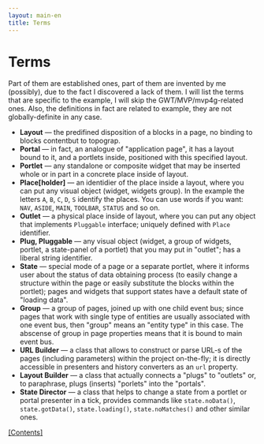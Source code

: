 ```yaml
---
layout: main-en
title: Terms
---
```


# Terms

Part of them are established ones, part of them are invented by me (possibly), due to the fact I discovered a lack of them. I will list the terms that are specific to the example, I will skip the GWT/MVP/mvp4g-related ones. Also, the definitions in fact are related to example, they are not globally-definite in any case.

* **Layout** — the predifined disposition of a blocks in a page, no binding to blocks contentbut to topograp.
* **Portal** — in fact, an analogue of "application page", it has a layout bound to it, and a portlets inside, positioned with this specified layout.
* **Portlet** — any standalone or composite widget that may be inserted whole or in part in a concrete place inside of layout.
* **Place[holder]** — an identidier of the place inside a layout, where you can put any visual object (widget, widgets group). In the example the letters `A`, `B`, `C`, `D`, `S` identify the places. You can use words if you want: `NAV`, `ASIDE`, `MAIN`, `TOOLBAR`, `STATUS` and so on.
* **Outlet** — a physical place inside of layout, where you can put any object that implements `Pluggable` interface; uniquely defined with `Place` identifier.
* **Plug, Pluggable** — any visual object (widget, a group of widgets, portlet, a state-panel of a portlet) that you may put in "outlet"; has a liberal string identifier.
* **State** — special mode of a page or a separate portlet, where it informs user about the status of data obtaining process (to easily change a structure within the page or easily substitute the blocks within the portlet); pages and widgets that support states have a default state of "loading data".
* **Group** — a group of pages, joined up with one child event bus; since pages that work with single type of entities are usually associated with one event bus, then "group" means an "entity type" in this case. The abscense of group in page properties means that it is bound to main event bus.
* **URL Builder** — a class that allows to construct or parse URL-s of the pages (including parameters) within the project on-the-fly; it is directly accessible in presenters and history converters as an `url` property.
* **Layout Builder** — a class that actually connects a "plugs" to "outlets" or, to paraphrase, plugs (inserts) "porlets" into the "portals".
* **State Director** — a class that helps to change a state from a portlet or portal presenter in a tick, provides commands like `state.noData()`, `state.gotData()`, `state.loading()`, `state.noMatches()` and other similar ones.

[[Contents]](./index.html)

